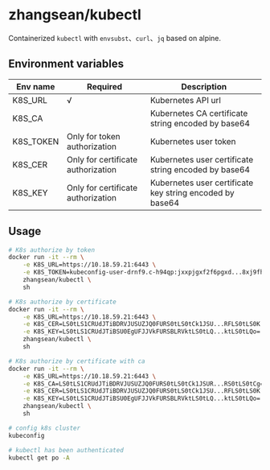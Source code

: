 # zhangsean/kubectl

Containerized `kubectl` with `envsubst`、`curl`、`jq` based on alpine.

## Environment variables

Env name | Required | Description
---|---|---
K8S_URL | √ | Kubernetes API url
K8S_CA | | Kubernetes CA certificate string encoded by base64
K8S_TOKEN | Only for token authorization | Kubernetes user token
K8S_CER | Only for certificate authorization | Kubernetes user certificate string encoded by base64
K8S_KEY | Only for certificate authorization | Kubernetes user certificate key string encoded by base64

## Usage

```sh
# K8s authorize by token
docker run -it --rm \
    -e K8S_URL=https://10.18.59.21:6443 \
    -e K8S_TOKEN=kubeconfig-user-drnf9.c-h94qp:jxxpjgxf2f6pgxd...8xj9fh47bjs \
    zhangsean/kubectl \
    sh

# K8s authorize by certificate
docker run -it --rm \
    -e K8S_URL=https://10.18.59.21:6443 \
    -e K8S_CER=LS0tLS1CRUdJTiBDRVJUSUZJQ0FURS0tLS0tCk1JSU...RFLS0tLS0K \
    -e K8S_KEY=LS0tLS1CRUdJTiBSU0EgUFJJVkFURSBLRVktLS0tLQ...ktLS0tLQo= \
    zhangsean/kubectl \
    sh

# K8s authorize by certificate with ca
docker run -it --rm \
    -e K8S_URL=https://10.18.59.21:6443 \
    -e K8S_CA=LS0tLS1CRUdJTiBDRVJUSUZJQ0FURS0tLS0tCk1JSUR...RS0tLS0tCg== \
    -e K8S_CER=LS0tLS1CRUdJTiBDRVJUSUZJQ0FURS0tLS0tCk1JSU...RFLS0tLS0K \
    -e K8S_KEY=LS0tLS1CRUdJTiBSU0EgUFJJVkFURSBLRVktLS0tLQ...ktLS0tLQo= \
    zhangsean/kubectl \
    sh

# config k8s cluster
kubeconfig

# kubectl has been authenticated
kubectl get po -A
```
